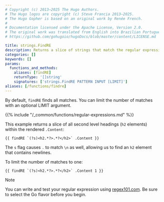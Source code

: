 ```yaml
---
# Copyright (c) 2013–2025 The Hugo Authors.
# The Hugo logos are copyright (c) Steve Francia 2013–2025.
# The Hugo Gopher is based on an original work by Renée French.
#
# Documentation licensed under the Apache License, Version 2.0.
# The original work was translated from English into Brazilian Portuguese.
# https://github.com/gohugoio/hugoDocs/blob/master/content/LICENSE.md

title: strings.FindRE
description: Returns a slice of strings that match the regular expression.
categories: []
keywords: []
params:
  functions_and_methods:
    aliases: [findRE]
    returnType: '[]string'
    signatures: ['strings.FindRE PATTERN INPUT [LIMIT]']
aliases: [/functions/findre]
---
```

By default, `findRE` finds all matches. You can limit the number of matches with an optional LIMIT argument.

{{% include "/_common/functions/regular-expressions.md" %}}

This example returns a slice of all second level headings (`h2` elements) within the rendered `.Content`:

```go-html-template
{{ findRE `(?s)<h2.*?>.*?</h2>` .Content }}
```

The `s` flag causes `.` to match `\n` as well, allowing us to find an `h2` element that contains newlines.

To limit the number of matches to one:

```go-html-template
{{ findRE `(?s)<h2.*?>.*?</h2>` .Content 1 }}
```

> [!note]
> You can write and test your regular expression using [regex101.com](https://regex101.com/). Be sure to select the Go flavor before you begin.
